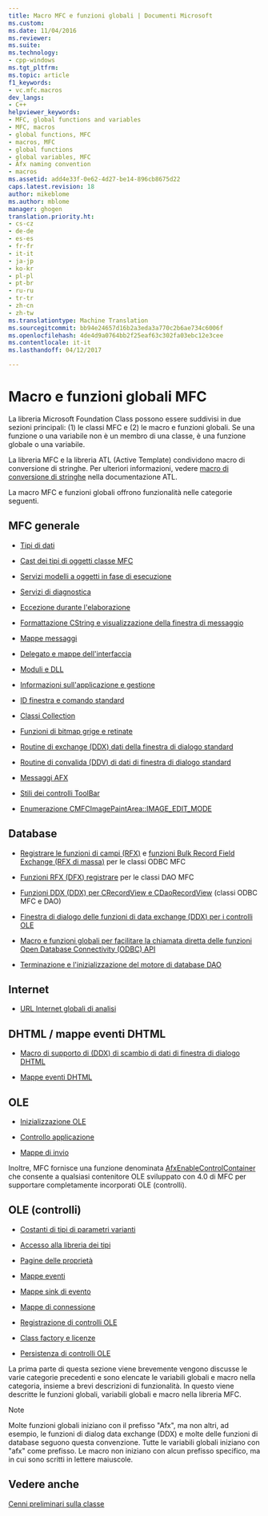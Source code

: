 ```yaml
---
title: Macro MFC e funzioni globali | Documenti Microsoft
ms.custom: 
ms.date: 11/04/2016
ms.reviewer: 
ms.suite: 
ms.technology:
- cpp-windows
ms.tgt_pltfrm: 
ms.topic: article
f1_keywords:
- vc.mfc.macros
dev_langs:
- C++
helpviewer_keywords:
- MFC, global functions and variables
- MFC, macros
- global functions, MFC
- macros, MFC
- global functions
- global variables, MFC
- Afx naming convention
- macros
ms.assetid: add4e33f-0e62-4d27-be14-896cb8675d22
caps.latest.revision: 18
author: mikeblome
ms.author: mblome
manager: ghogen
translation.priority.ht:
- cs-cz
- de-de
- es-es
- fr-fr
- it-it
- ja-jp
- ko-kr
- pl-pl
- pt-br
- ru-ru
- tr-tr
- zh-cn
- zh-tw
ms.translationtype: Machine Translation
ms.sourcegitcommit: bb94e24657d16b2a3eda3a770c2b6ae734c6006f
ms.openlocfilehash: 4de4d9a0764bb2f25eaf63c302fa03ebc12e3cee
ms.contentlocale: it-it
ms.lasthandoff: 04/12/2017

---
```

# <a name="mfc-macros-and-globals"></a>Macro e funzioni globali MFC
La libreria Microsoft Foundation Class possono essere suddivisi in due sezioni principali: (1) le classi MFC e (2) le macro e funzioni globali. Se una funzione o una variabile non è un membro di una classe, è una funzione globale o una variabile.  
  
 La libreria MFC e la libreria ATL (Active Template) condividono macro di conversione di stringhe. Per ulteriori informazioni, vedere [macro di conversione di stringhe](../../atl/reference/string-conversion-macros.md) nella documentazione ATL.  
  
 La macro MFC e funzioni globali offrono funzionalità nelle categorie seguenti.  
  
## <a name="general-mfc"></a>MFC generale  
  
-   [Tipi di dati](data-types-mfc.md)  
  
-   [Cast dei tipi di oggetti classe MFC](type-casting-of-mfc-class-objects.md)  
  
-   [Servizi modelli a oggetti in fase di esecuzione](run-time-object-model-services.md)  
  
-   [Servizi di diagnostica](diagnostic-services.md)  
  
-   [Eccezione durante l'elaborazione](exception-processing.md)  
  
-   [Formattazione CString e visualizzazione della finestra di messaggio](cstring-formatting-and-message-box-display.md)  
  
-   [Mappe messaggi](message-map-macros-mfc.md)  

-   [Delegato e mappe dell'interfaccia](delegate-and-interface-maps.md)

-   [Moduli e DLL](extension-dll-macros.md)
  
-   [Informazioni sull'applicazione e gestione](application-information-and-management.md)  
  
-   [ID finestra e comando standard](standard-command-and-window-ids.md)  
  
-   [Classi Collection](collection-class-helpers.md)  
  
-   [Funzioni di bitmap grige e retinate](gray-and-dithered-bitmap-functions.md)  
  
-   [Routine di exchange (DDX) dati della finestra di dialogo standard](standard-dialog-data-exchange-routines.md)  
  
-   [Routine di convalida (DDV) di dati di finestra di dialogo standard](standard-dialog-data-validation-routines.md)  
  
-   [Messaggi AFX](afx-messages.md)  
  
-   [Stili dei controlli ToolBar](toolbar-control-styles.md)  
  
-   [Enumerazione CMFCImagePaintArea::IMAGE_EDIT_MODE](cmfcimagepaintarea-image-edit-mode-enumeration.md)  

  
## <a name="database"></a>Database  
  
-   [Registrare le funzioni di campi (RFX)](record-field-exchange-functions.md) e [funzioni Bulk Record Field Exchange (RFX di massa)](record-field-exchange-functions.md) per le classi ODBC MFC  
  
-   [Funzioni RFX (DFX) registrare](record-field-exchange-functions.md) per le classi DAO MFC  
  
-   [Funzioni DDX (DDX) per CRecordView e CDaoRecordView](dialog-data-exchange-functions-for-crecordview-and-cdaorecordview.md) (classi ODBC MFC e DAO)  
  
-   [Finestra di dialogo delle funzioni di data exchange (DDX) per i controlli OLE](dialog-data-exchange-functions-for-ole-controls.md)  
  
-   [Macro e funzioni globali per facilitare la chiamata diretta delle funzioni Open Database Connectivity (ODBC) API](database-macros-and-globals.md)  
  
-   [Terminazione e l'inizializzazione del motore di database DAO](dao-database-engine-initialization-and-termination.md)  
  
## <a name="internet"></a>Internet  
  
-   [URL Internet globali di analisi](internet-url-parsing-globals.md)  
  
## <a name="dhtml--dhtml-event-maps"></a>DHTML / mappe eventi DHTML  
  
-   [Macro di supporto di (DDX) di scambio di dati di finestra di dialogo DHTML](ddx-dhtml-helper-macros.md)  
  
-   [Mappe eventi DHTML](dhtml-event-maps.md)  
  
## <a name="ole"></a>OLE  
  
-   [Inizializzazione OLE](ole-initialization.md)  
  
-   [Controllo applicazione](application-control.md)  
  
-   [Mappe di invio](dispatch-maps.md)  
  
 Inoltre, MFC fornisce una funzione denominata [AfxEnableControlContainer](ole-initialization.md#afxenablecontrolcontainer) che consente a qualsiasi contenitore OLE sviluppato con 4.0 di MFC per supportare completamente incorporati OLE (controlli).  
  
## <a name="ole-controls"></a>OLE (controlli)  
  
-   [Costanti di tipi di parametri varianti](variant-parameter-type-constants.md)  
  
-   [Accesso alla libreria dei tipi](type-library-access.md)  
  
-   [Pagine delle proprietà](property-pages-mfc.md)  
  
-   [Mappe eventi](event-maps.md)  
  
-   [Mappe sink di evento](event-sink-maps.md)  
  
-   [Mappe di connessione](connection-maps.md)  
  
-   [Registrazione di controlli OLE](registering-ole-controls.md)  
  
-   [Class factory e licenze](class-factories-and-licensing.md)  
  
-   [Persistenza di controlli OLE](persistence-of-ole-controls.md)  
  
 La prima parte di questa sezione viene brevemente vengono discusse le varie categorie precedenti e sono elencate le variabili globali e macro nella categoria, insieme a brevi descrizioni di funzionalità. In questo viene descritte le funzioni globali, variabili globali e macro nella libreria MFC.  
  
> [!NOTE]
>  Molte funzioni globali iniziano con il prefisso "Afx", ma non altri, ad esempio, le funzioni di dialog data exchange (DDX) e molte delle funzioni di database seguono questa convenzione. Tutte le variabili globali iniziano con "afx" come prefisso. Le macro non iniziano con alcun prefisso specifico, ma in cui sono scritti in lettere maiuscole.  
  
## <a name="see-also"></a>Vedere anche  
 [Cenni preliminari sulla classe](../../mfc/class-library-overview.md)





